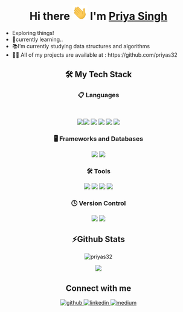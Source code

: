 
<!---
priyas32/priyas32 is a ✨ special ✨ repository because its `README.md` (this file) appears on your GitHub profile.
You can click the Preview link to take a look at your changes.
--->
<h1 align="center">Hi there <img src="https://raw.githubusercontent.com/ABSphreak/ABSphreak/master/gifs/Hi.gif" width="40px">  I'm <a  href="https://www.linkedin.com/in/priya-singh-368208231">Priya Singh</a></h1>


<ul>
   <li> Exploring things!</li>
   <li>🌱currently learning..</li>
   <li>📚I’m currently studying data structures and algorithms </li>
   <li>👨‍💻 All of my projects are available at : https://github.com/priyas32 </li>
</ul>

<!--[![@rphi's Holopin board](https://holopin.me/priyas32)](https://holopin.io/@priyas32)-->
<h2 align="center">🛠 My Tech Stack</h2>
<h3 align="center">📋 Languages </h3>
<br>
<p align="center"> <img src="https://img.shields.io/badge/Java-ED8B00?style=for-the-badge&logo=java&logoColor=white/"><img src="https://img.shields.io/badge/python-3670A0?style=for-the-badge&logo=python&logoColor=ffdd54">  <img src="https://img.shields.io/badge/C-00599C?style=for-the-badge&logo=c&logoColor=white"/>  <img src="https://img.shields.io/badge/HTML5-E34F26?style=for-the-badge&logo=html5&logoColor=white"/> <img src="https://img.shields.io/badge/CSS-239120?&style=for-the-badge&logo=css3&logoColor=white"/> <img src="https://img.shields.io/badge/JavaScript-F7DF1E?style=for-the-badge&logo=javascript&logoColor=black"/>  

<h3 align="center">🖥️ Frameworks and Databases </h3>
<p align="center">
 <img src="https://img.shields.io/badge/OpenCV-27338e?style=for-the-badge&logo=OpenCV&logoColor=white">  <img src="https://img.shields.io/badge/MySQL-005C84?style=for-the-badge&logo=mysql&logoColor=white"> 
</p>

<h3 align="center">🛠 Tools </h3>
<p align="center">
<img src="https://img.shields.io/badge/VSCode-0078D4?style=for-the-badge&logo=visual%20studio%20code&logoColor=white"> <img src="https://img.shields.io/badge/Jupyter-F37626.svg?&style=for-the-badge&logo=Jupyter&logoColor=white"> <img src="https://img.shields.io/badge/Colab-F9AB00?style=for-the-badge&logo=googlecolab&color=525252"> <img src="https://img.shields.io/badge/Microsoft_Office-D83B01?style=for-the-badge&logo=microsoft-office&logoColor=white">
</p>
<h3 align="center">🕓 Version Control </h3>
<p align="center">
<img src="https://img.shields.io/badge/git-%23F05033.svg?style=for-the-badge&logo=git&logoColor=white"> <img src="https://img.shields.io/badge/github-%23121011.svg?style=for-the-badge&logo=github&logoColor=white">
</p>

<h2 align="center">⚡Github Stats</h2>
<p align="center">
  <img src="https://github-readme-stats.vercel.app/api/top-langs/?username=priyas32&layout=compact&langs_count=10&count_private=true&theme=radical" alt="priyas32" />
</p>

<p align="center">
  <img src="http://github-readme-streak-stats.herokuapp.com?user=priyas32&theme=radical" />
</p>
<!--<p align="center">
  <img src ="https://komarev.com/ghpvc/?username=priyas32&style=plastic&color=f72585"/>
</p>-->

<!--**Languages and Tools:**  

<code><img height="20" src="https://raw.githubusercontent.com/github/explore/80688e429a7d4ef2fca1e82350fe8e3517d3494d/topics/javascript/javascript.png"></code>
<code><img height="20" src="https://raw.githubusercontent.com/github/explore/80688e429a7d4ef2fca1e82350fe8e3517d3494d/topics/c/c.png"></code> 
<code><img height="20" src="https://raw.githubusercontent.com/github/explore/80688e429a7d4ef2fca1e82350fe8e3517d3494d/topics/python/python.png"></code>
<code><img height="20" src="https://raw.githubusercontent.com/github/explore/80688e429a7d4ef2fca1e82350fe8e3517d3494d/topics/css/css.png"></code>
<code><img height="20" src="https://raw.githubusercontent.com/github/explore/80688e429a7d4ef2fca1e82350fe8e3517d3494d/topics/html/html.png"></code>
<code><img height="20" src="https://raw.githubusercontent.com/github/explore/80688e429a7d4ef2fca1e82350fe8e3517d3494d/topics/git/git.png"></code>-->



<h2 align="center">Connect with me</h2>
<div align="center">  
  <a href=" https://github.com/priyas32" target="_blank">
    <img src=https://img.shields.io/badge/github-%2324292e.svg?&style=for-the-badge&logo=github&logoColor=white alt=github style="margin-bottom: 5px;" />
  </a>
  <!--<a href="https://twitter.com/_impriyas_" target="_blank">
    <img src=https://img.shields.io/badge/twitter-%2300acee.svg?&style=for-the-badge&logo=twitter&logoColor=white alt=twitter style="margin-bottom: 5px;" />
  </a>-->
  <a href="https://www.linkedin.com/in/priya-singh-368208231" target="_blank">
    <img src=https://img.shields.io/badge/linkedin-%231E77B5.svg?&style=for-the-badge&logo=linkedin&logoColor=white alt=linkedin style="margin-bottom: 5px;" />
  </a>
  <a href="https://medium.com/@priyasinghchgs" target="_blank">
    <img src=https://img.shields.io/badge/medium-%23292929.svg?&style=for-the-badge&logo=medium&logoColor=white alt=medium style="margin-bottom: 5px;" />
</a>  
</div>  
  
